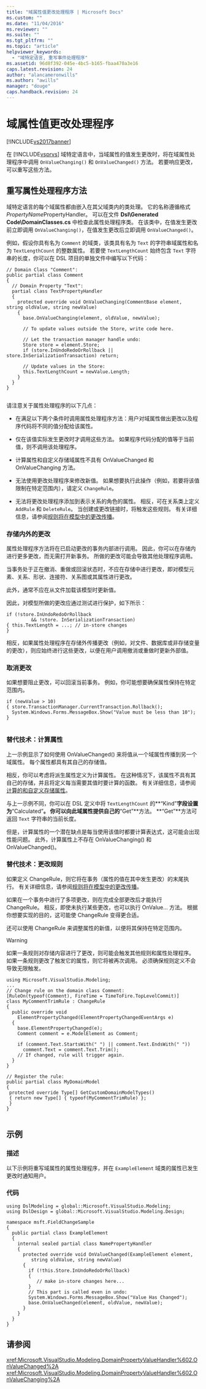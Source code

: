 ```yaml
---
title: "域属性值更改处理程序 | Microsoft Docs"
ms.custom: ""
ms.date: "11/04/2016"
ms.reviewer: ""
ms.suite: ""
ms.tgt_pltfrm: ""
ms.topic: "article"
helpviewer_keywords: 
  - "域特定语言, 重写事件处理程序"
ms.assetid: 96d8f392-045e-4bc5-b165-fbaa470a3e16
caps.latest.revision: 24
author: "alancameronwills"
ms.author: "awills"
manager: "douge"
caps.handback.revision: 24
---
```

# 域属性值更改处理程序
[!INCLUDE[vs2017banner](../code-quality/includes/vs2017banner.md)]

在 [!INCLUDE[vsprvs](../code-quality/includes/vsprvs_md.md)] 域特定语言中，当域属性的值发生更改时，将在域属性处理程序中调用 `OnValueChanging()` 和 `OnValueChanged()` 方法。  若要响应更改，可以重写这些方法。  
  
## 重写属性处理程序方法  
 域特定语言的每个域属性都由嵌入在其父域类内的类处理。  它的名称遵循格式 *PropertyName*PropertyHandler。  可以在文件 **Dsl\\Generated Code\\DomainClasses.cs** 中检查此属性处理程序类。  在该类中，在值发生更改前立即调用 `OnValueChanging()`，在值发生更改后立即调用 `OnValueChanged()`。  
  
 例如，假设你具有名为 `Comment` 的域类，该类具有名为 `Text` 的字符串域属性和名为 `TextLengthCount` 的整数属性。  若要使 `TextLengthCount` 始终包含 `Text` 字符串的长度，你可以在 DSL 项目的单独文件中编写以下代码：  
  
```  
// Domain Class "Comment":  
public partial class Comment   
{  
  // Domain Property "Text":  
  partial class TextPropertyHandler  
  {  
    protected override void OnValueChanging(CommentBase element, string oldValue, string newValue)  
    {  
      base.OnValueChanging(element, oldValue, newValue);  
  
      // To update values outside the Store, write code here.  
  
      // Let the transaction manager handle undo:  
      Store store = element.Store;  
      if (store.InUndoRedoOrRollback || store.InSerializationTransaction) return;  
  
      // Update values in the Store:  
      this.TextLengthCount = newValue.Length;  
    }  
  }  
}  
  
```  
  
 请注意关于属性处理程序的以下几点：  
  
-   在满足以下两个条件时调用属性处理程序方法：用户对域属性做出更改以及程序代码将不同的值分配给该属性。  
  
-   仅在该值实际发生更改时才调用这些方法。  如果程序代码分配的值等于当前值，则不调用该处理程序。  
  
-   计算属性和自定义存储域属性不具有 OnValueChanged 和 OnValueChanging 方法。  
  
-   无法使用更改处理程序来修改新值。  如果想要执行此操作（例如，若要将该值限制在特定范围内），请定义 `ChangeRule`。  
  
-   无法将更改处理程序添加到表示关系的角色的属性。  相反，可在关系类上定义 `AddRule` 和 `DeleteRule`。  当创建或更改链接时，将触发这些规则。  有关详细信息，请参阅[规则将在模型中的更改传播](../modeling/rules-propagate-changes-within-the-model.md)。  
  
### 存储内外的更改  
 属性处理程序方法将在已启动更改的事务内部进行调用。  因此，你可以在存储内进行更多更改，而无需打开新事务。  所做的更改可能会导致其他处理程序调用。  
  
 当事务处于正在撤消、重做或回滚状态时，不应在存储中进行更改，即对模型元素、关系、形状、连接符、关系图或其属性进行更改。  
  
 此外，通常不应在从文件加载该模型时更新值。  
  
 因此，对模型所做的更改应通过测试进行保护，如下所示：  
  
```  
if (!store.InUndoRedoOrRollback   
         && !store. InSerializationTransaction)  
{ this.TextLength = ...; // in-store changes   
}  
```  
  
 相反，如果属性处理程序在存储外传播更改（例如，对文件、数据库或非存储变量的更改），则应始终进行这些更改，以便在用户调用撤消或重做时更新外部值。  
  
### 取消更改  
 如果想要阻止更改，可以回滚当前事务。  例如，你可能想要确保属性保持在特定范围内。  
  
```  
if (newValue > 10)   
{ store.TransactionManager.CurrentTransaction.Rollback();  
  System.Windows.Forms.MessageBox.Show("Value must be less than 10");  
}  
  
```  
  
### 替代技术：计算属性  
 上一示例显示了如何使用 OnValueChanged\(\) 来将值从一个域属性传播到另一个域属性。  每个属性都具有其自己的存储值。  
  
 相反，你可以考虑将派生属性定义为计算属性。  在这种情况下，该属性不具有其自己的存储，并且将定义每当需要其值时要计算的函数。  有关详细信息，请参阅[计算的和自定义存储属性](../modeling/calculated-and-custom-storage-properties.md)。  
  
 与上一示例不同，你可以在 DSL 定义中将 `TextLengthCount` 的**“Kind”**字段设置为**“Calculated”**。  你可以向此域属性提供自己的**“Get”**方法。  **“Get”**方法可返回 `Text` 字符串的当前长度。  
  
 但是，计算属性的一个潜在缺点是每当使用该值时都要计算表达式，这可能会出现性能问题。  此外，计算属性上不存在 OnValueChanging\(\) 和 OnValueChanged\(\)。  
  
### 替代技术：更改规则  
 如果定义 ChangeRule，则它将在事务（属性的值在其中发生更改）的末尾执行。  有关详细信息，请参阅[规则将在模型中的更改传播](../modeling/rules-propagate-changes-within-the-model.md)。  
  
 如果在一个事务中进行了多项更改，则在完成全部更改后才能执行 ChangeRule。  相反，即使未执行某些更改，也可以执行 OnValue...  方法。  根据你想要实现的目的，这可能使 ChangeRule 变得更合适。  
  
 还可以使用 ChangeRule 来调整属性的新值，以便将其保持在特定范围内。  
  
> [!WARNING]
>  如果一条规则对存储内容进行了更改，则可能会触发其他规则和属性处理程序。  如果一条规则更改了触发它的属性，则它将被再次调用。  必须确保规则定义不会导致无限触发。  
  
```  
using Microsoft.VisualStudio.Modeling;   
...  
// Change rule on the domain class Comment:  
[RuleOn(typeof(Comment), FireTime = TimeToFire.TopLevelCommit)]   
class MyCommentTrimRule : ChangeRule  
{  
  public override void   
    ElementPropertyChanged(ElementPropertyChangedEventArgs e)  
  {  
    base.ElementPropertyChanged(e);  
    Comment comment = e.ModelElement as Comment;  
  
    if (comment.Text.StartsWith(" ") || comment.Text.EndsWith(" "))  
      comment.Text = comment.Text.Trim();  
    // If changed, rule will trigger again.  
  }  
}  
  
// Register the rule:   
public partial class MyDomainModel   
{  
 protected override Type[] GetCustomDomainModelTypes()   
 { return new Type[] { typeof(MyCommentTrimRule) };   
 }  
}  
  
```  
  
## 示例  
  
### 描述  
 以下示例将重写域属性的属性处理程序，并在 `ExampleElement` 域类的属性已发生更改时通知用户。  
  
### 代码  
  
```  
using DslModeling = global::Microsoft.VisualStudio.Modeling;  
using DslDesign = global::Microsoft.VisualStudio.Modeling.Design;  
  
namespace msft.FieldChangeSample  
{  
  public partial class ExampleElement  
  {  
    internal sealed partial class NamePropertyHandler  
    {  
      protected override void OnValueChanged(ExampleElement element,  
         string oldValue, string newValue)  
      {  
        if (!this.Store.InUndoRedoOrRollback)  
        {  
           // make in-store changes here...  
        }  
        // This part is called even in undo:  
        System.Windows.Forms.MessageBox.Show("Value Has Changed");  
        base.OnValueChanged(element, oldValue, newValue);  
      }  
    }  
  }  
}  
```  
  
## 请参阅  
 <xref:Microsoft.VisualStudio.Modeling.DomainPropertyValueHandler%602.OnValueChanged%2A>   
 <xref:Microsoft.VisualStudio.Modeling.DomainPropertyValueHandler%602.OnValueChanging%2A>